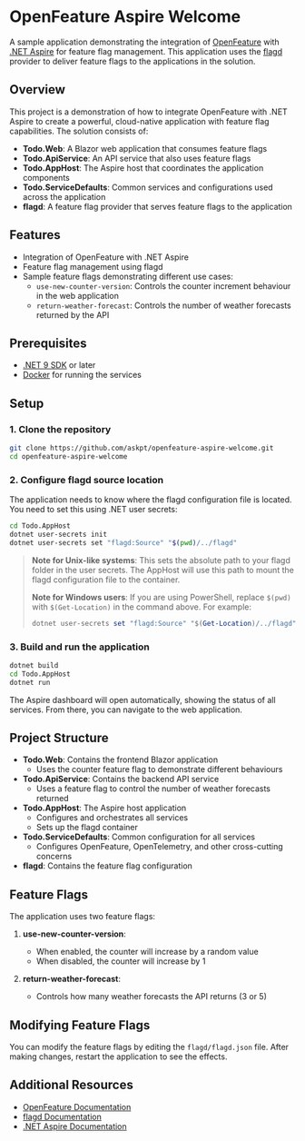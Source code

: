 # OpenFeature Aspire Welcome

A sample application demonstrating the integration of [OpenFeature](https://openfeature.dev/) with [.NET Aspire](https://learn.microsoft.com/en-us/dotnet/aspire/get-started/aspire-overview) for feature flag management. This application uses the [flagd](https://flagd.dev/) provider to deliver feature flags to the applications in the solution.

## Overview

This project is a demonstration of how to integrate OpenFeature with .NET Aspire to create a powerful, cloud-native application with feature flag capabilities. The solution consists of:

- **Todo.Web**: A Blazor web application that consumes feature flags
- **Todo.ApiService**: An API service that also uses feature flags
- **Todo.AppHost**: The Aspire host that coordinates the application components
- **Todo.ServiceDefaults**: Common services and configurations used across the application
- **flagd**: A feature flag provider that serves feature flags to the application

## Features

- Integration of OpenFeature with .NET Aspire
- Feature flag management using flagd
- Sample feature flags demonstrating different use cases:
  - `use-new-counter-version`: Controls the counter increment behaviour in the web application
  - `return-weather-forecast`: Controls the number of weather forecasts returned by the API

## Prerequisites

- [.NET 9 SDK](https://dotnet.microsoft.com/download/dotnet/9.0) or later
- [Docker](https://www.docker.com/products/docker-desktop/) for running the services

## Setup

### 1. Clone the repository

```bash
git clone https://github.com/askpt/openfeature-aspire-welcome.git
cd openfeature-aspire-welcome
```

### 2. Configure flagd source location

The application needs to know where the flagd configuration file is located. You need to set this using .NET user secrets:

```bash
cd Todo.AppHost
dotnet user-secrets init
dotnet user-secrets set "flagd:Source" "$(pwd)/../flagd"
```

> **Note for Unix-like systems**: This sets the absolute path to your flagd folder in the user secrets. The AppHost will use this path to mount the flagd configuration file to the container.
>
> **Note for Windows users**: If you are using PowerShell, replace `$(pwd)` with `$(Get-Location)` in the command above. For example:
>
> ```powershell
> dotnet user-secrets set "flagd:Source" "$(Get-Location)/../flagd"
> ```

### 3. Build and run the application

```bash
dotnet build
cd Todo.AppHost
dotnet run
```

The Aspire dashboard will open automatically, showing the status of all services. From there, you can navigate to the web application.

## Project Structure

- **Todo.Web**: Contains the frontend Blazor application
  - Uses the counter feature flag to demonstrate different behaviours
- **Todo.ApiService**: Contains the backend API service
  - Uses a feature flag to control the number of weather forecasts returned
- **Todo.AppHost**: The Aspire host application
  - Configures and orchestrates all services
  - Sets up the flagd container
- **Todo.ServiceDefaults**: Common configuration for all services
  - Configures OpenFeature, OpenTelemetry, and other cross-cutting concerns
- **flagd**: Contains the feature flag configuration

## Feature Flags

The application uses two feature flags:

1. **use-new-counter-version**:

   - When enabled, the counter will increase by a random value
   - When disabled, the counter will increase by 1

2. **return-weather-forecast**:
   - Controls how many weather forecasts the API returns (3 or 5)

## Modifying Feature Flags

You can modify the feature flags by editing the `flagd/flagd.json` file. After making changes, restart the application to see the effects.

## Additional Resources

- [OpenFeature Documentation](https://openfeature.dev/)
- [flagd Documentation](https://flagd.dev/)
- [.NET Aspire Documentation](https://learn.microsoft.com/en-us/dotnet/aspire/)
